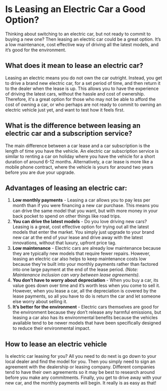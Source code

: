 # Is Leasing an Electric Car a Good Option?

Thinking about switching to an electric car, but not ready to commit to buying a new one? Then leasing an electric car could be a great option. It’s a low maintenance, cost effective way of driving all the latest models, and it’s good for the environment.

## What does it mean to lease an electric car?

Leasing an electric means you do not own the car outright. Instead, you get to drive a brand new electric car, for a set period of time, and then return it to the dealer when the lease is up. This allows you to have the experience of driving the latest cars, without the hassle and cost of ownership. Therefore, it's a great option for those who may not be able to afford the cost of owning a car, or who perhaps are not ready to commit to owning an electric vehicle just yet, and want to test how it feels first.

## What is the difference between leasing an electric car and a subscription service?

The main difference between a car lease and a car subscription is the length of time you have the vehicle. An electric car subscription service is similar to renting a car on holiday where you have the vehicle for a short duration of around 6-12 months. Alternatively, a car lease is more like a mobile phone contract, where the vehicle is yours for around two years before you are due your upgrade.

## Advantages of leasing an electric car:

1.  **Low monthly payments** - Leasing a car allows you to pay less per month than if you were financing a new car purchase. This means you can drive the same model that you want, but with more money in your back pocket to spend on other things like road trips.
2.  **You can drive the latest models** - Do you love driving new cars? Leasing is a great, cost effective option for trying out all the latest models that enter the market. You simply just upgrade to your brand new car at the end of your lease and drive away with the latest innovations, without that luxury, upfront price tag.
3.  **Low maintenance** - Electric cars are already low maintenance because they are typically new models that require fewer repairs. However, leasing an electric car also helps to keep maintenance costs low because they're built into your monthly payments rather than factored into one large payment at the end of the lease period. _(Note: Maintenance inclusion can vary between lease agreements)._
4.  **You don’t have to worry about depreciation** - When you buy a car, its value goes down over time and it’s worth less when you come to sell it. However, when you lease a car, all the depreciation is covered by the lease payments, so all you have to do is return the car and let someone else worry about selling it.
5.  **It’s better for the environment** - Electric cars themselves are good for the environment because they don’t release any harmful emissions, but leasing a car also has its environmental benefits because the vehicles available tend to be newer models that have been specifically designed to reduce their environmental impact.

## How to lease an electric vehicle

Is electric car leasing for you? All you need to do next is go down to your local dealer and find the model for you. Then you simply need to sign an agreement with the dealership or leasing company. Different companies tend to have their own agreements so it may be best to research around before you make any commitments. Finally, you get to drive away with your new car, and the monthly payments will begin. It really is as easy as that!